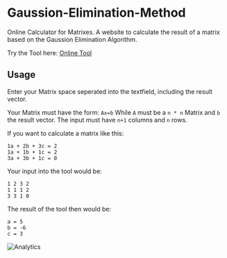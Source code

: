 # Gaussion-Elimination-Method
Online Calculator for Matrixes. A website to calculate the result of a matrix based on the Gaussion Elimination Algorithm.

Try the Tool here:
[Online Tool](https://rawgit.com/xremix/Gaussion-Eliminiertation-Method/master/gaussion-elimination.html)

## Usage
Enter your Matrix space seperated into the textfield, including the result vector.

Your Matrix must have the form:
`Ax=b`
While `A` must be a `n * n` Matrix and `b` the result vector. 
The input must have `n+1` columns and `n` rows.

If you want to calculate a matrix like this:
```
1a + 2b + 3c = 2
1a + 1b + 1c = 2
3a + 3b + 1c = 0
```

Your input into the tool would be:
```
1 2 3 2
1 1 1 2
3 3 1 0
```

The result of the tool then would be:
```
a = 5
b = -6
c = 3
```


![Analytics](https://ga-beacon.appspot.com/UA-40522413-9/Gaussian-Elimination-Method/readme?pixel)
